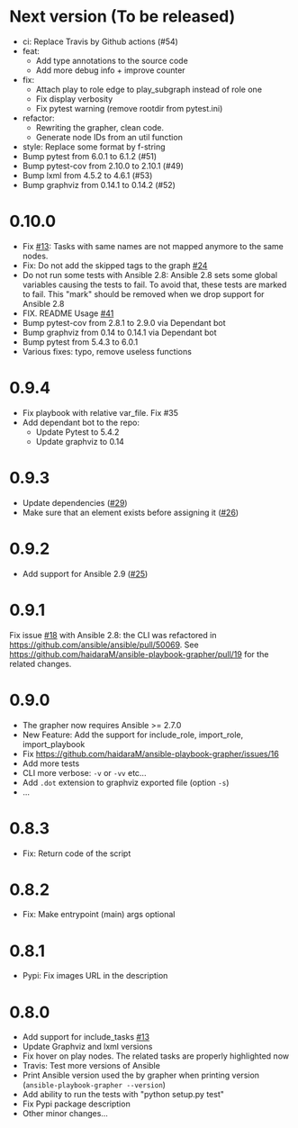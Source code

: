 # Next version (To be released)
 - ci: Replace Travis by Github actions (#54)
 - feat: 
   - Add type annotations to the source code
   - Add more debug info + improve counter
 - fix: 
   - Attach play to role edge to play_subgraph instead of role one
   - Fix display verbosity
   - Fix pytest warning (remove rootdir from pytest.ini)
 - refactor:
   - Rewriting the grapher, clean code.
   - Generate node IDs from an util function
 - style: Replace some format by f-string
 - Bump pytest from 6.0.1 to 6.1.2 (#51)
 - Bump pytest-cov from 2.10.0 to 2.10.1 (#49)
 - Bump lxml from 4.5.2 to 4.6.1 (#53)
 - Bump graphviz from 0.14.1 to 0.14.2 (#52)

# 0.10.0
 - Fix [\#13](https://github.com/haidaraM/ansible-playbook-grapher/issues/13): Tasks with same names are not mapped
  anymore to the same nodes.
 - Fix: Do not add the skipped tags to the graph [\#24](https://github.com/haidaraM/ansible-playbook-grapher/issues/24)
 - Do not run some tests with Ansible 2.8: Ansible 2.8 sets some global variables causing the tests to fail. 
 To avoid that, these tests are marked to fail. This "mark" should be removed when we drop support for Ansible 2.8
 - FIX. README Usage [\#41](https://github.com/haidaraM/ansible-playbook-grapher/pull/41) 
 - Bump pytest-cov from 2.8.1 to 2.9.0 via Dependant bot
 - Bump graphviz from 0.14 to 0.14.1 via Dependant bot
 - Bump pytest from 5.4.3 to 6.0.1
 - Various fixes: typo, remove useless functions

# 0.9.4
 - Fix playbook with relative var_file. Fix #35
 - Add dependant bot to the repo:
   - Update Pytest to 5.4.2
   - Update graphviz to 0.14 

# 0.9.3
 - Update dependencies ([\#29](https://github.com/haidaraM/ansible-playbook-grapher/pull/29))
 - Make sure that an element exists before assigning it ([\#26](https://github.com/haidaraM/ansible-playbook-grapher/pull/26))

# 0.9.2
 - Add support for Ansible 2.9 ([\#25](https://github.com/haidaraM/ansible-playbook-grapher/pull/25))

# 0.9.1
Fix issue [\#18](https://github.com/haidaraM/ansible-playbook-grapher/issues/18) with Ansible 2.8: the CLI was refactored in https://github.com/ansible/ansible/pull/50069. See https://github.com/haidaraM/ansible-playbook-grapher/pull/19 for the related changes. 

# 0.9.0
 - The grapher now requires Ansible >= 2.7.0
 - New Feature: Add the support for include_role, import_role, import_playbook
 - Fix https://github.com/haidaraM/ansible-playbook-grapher/issues/16
 - Add more tests
 - CLI more verbose: `-v` or `-vv` etc...
 - Add `.dot` extension to graphviz exported file (option `-s`) 
 - ...

# 0.8.3
 - Fix: Return code of the script

# 0.8.2
 - Fix: Make entrypoint (main) args optional

# 0.8.1
 - Pypi: Fix images URL in the description

# 0.8.0
 - Add support for include_tasks [\#13](https://github.com/haidaraM/ansible-playbook-grapher/issues/13)
 - Update Graphviz and lxml versions
 - Fix hover on play nodes. The related tasks are properly highlighted now 
 - Travis: Test more versions of Ansible
 - Print Ansible version used the by grapher when printing version (`ansible-playbook-grapher --version`)
 - Add ability to run the tests with "python setup.py test"
 - Fix Pypi package description
 - Other minor changes...
